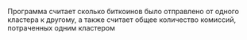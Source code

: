 Программа считает сколько биткоинов было отправлено от одного кластера к другому, а также считает общее количество комиссий, потраченных одним кластером
